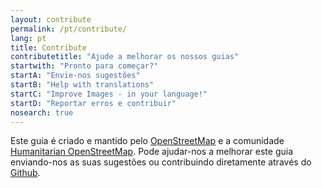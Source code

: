 ```yaml
---
layout: contribute
permalink: /pt/contribute/
lang: pt
title: Contribute
contributetitle: "Ajude a melhorar os nossos guias"
startwith: "Pronto para começar?"
startA: "Envie-nos sugestões"
startB: "Help with translations"
startC: "Improve Images - in your language!"
startD: "Reportar erros e contribuir"
nosearch: true
---
```

Este guia é criado e mantido pelo [OpenStreetMap](http://www.openstreetmap.org/) e a comunidade [Humanitarian OpenStreetMap](http://hotosm.org/). Pode ajudar-nos a melhorar este guia enviando-nos as suas sugestões ou  contribuindo diretamente através do [Github](http://github.com/hotosm/learnosm).
